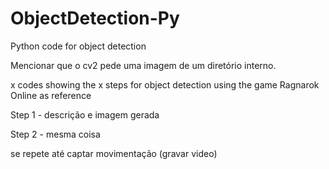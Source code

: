 # ObjectDetection-Py
Python code for object detection

Mencionar que o cv2 pede uma imagem de um diretório interno.

x codes showing the x steps for object detection using the game Ragnarok Online as reference

Step 1 - descrição e imagem gerada

Step 2 - mesma coisa

se repete até captar movimentação (gravar video)
